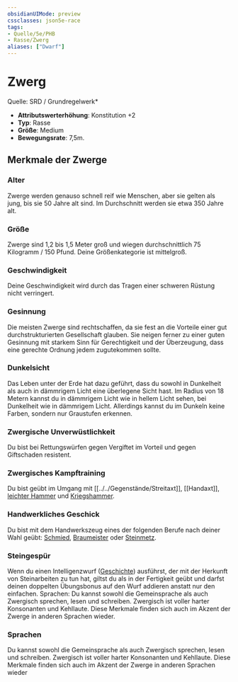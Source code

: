 ```yaml
---
obsidianUIMode: preview
cssclasses: json5e-race
tags:
- Quelle/5e/PHB
- Rasse/Zwerg
aliases: ["Dwarf"]
---
```

# Zwerg
Quelle: SRD / Grundregelwerk*  

- **Attributswerterhöhung**: Konstitution +2
- **Typ**: Rasse
- **Größe**: Medium
- **Bewegungsrate**: 7,5m.

## Merkmale der Zwerge

### Alter

Zwerge werden genauso schnell reif wie Menschen, aber sie gelten als jung, bis sie 50 Jahre alt sind. Im Durchschnitt werden sie etwa 350 Jahre alt.

### Größe

Zwerge sind 1,2 bis 1,5 Meter groß und wiegen durchschnittlich 75 Kilogramm / 150 Pfund. Deine Größenkategorie ist mittelgroß.

### Geschwindigkeit

Deine Geschwindigkeit wird durch das Tragen einer schweren Rüstung nicht verringert.

### Gesinnung

Die meisten Zwerge sind rechtschaffen, da sie fest an die Vorteile einer gut durchstrukturierten Gesellschaft glauben. Sie neigen ferner zu einer guten Gesinnung mit starkem Sinn für Gerechtigkeit und der Überzeugung, dass eine gerechte Ordnung jedem zugutekommen sollte.

### Dunkelsicht

Das Leben unter der Erde hat dazu geführt, dass du sowohl in Dunkelheit als auch in dämmrigem Licht eine überlegene Sicht hast. Im Radius von 18 Metern kannst du in dämmrigem Licht wie in hellem Licht sehen, bei Dunkelheit wie in dämmrigem Licht. Allerdings kannst du im Dunkeln keine Farben, sondern nur Graustufen erkennen.

### Zwergische Unverwüstlichkeit

Du bist bei Rettungswürfen gegen Vergiftet im Vorteil und gegen Giftschaden resistent.

### Zwergisches Kampftraining

Du bist geübt im Umgang mit [[../../Gegenstände/Streitaxt]], [[Handaxt]], [leichter Hammer](../../Gegenstände/Leichter%20Hammer.md) und [Kriegshammer](../../Gegenstände/Kriegshammer.md).

### Handwerkliches Geschick

Du bist mit dem Handwerkszeug eines der folgenden Berufe nach deiner Wahl geübt: [Schmied](../../Gegenstände/Schmiedewerkzeuge.md), [Braumeister](../../Gegenstände/Brauereizubehör.md) oder [Steinmetz](../../Gegenstände/Maurerwerkzeuge.md).

### Steingespür

Wenn du einen Intelligenzwurf ([Geschichte](rules/skills.md#Geschichte))  ausführst, der mit der Herkunft von Steinarbeiten zu tun hat, giltst du als in der Fertigkeit geübt und darfst deinen doppelten Übungsbonus auf den Wurf addieren anstatt nur den einfachen. Sprachen: Du kannst sowohl die Gemeinsprache als auch Zwergisch sprechen, lesen und schreiben. Zwergisch ist voller harter Konsonanten und Kehllaute. Diese Merkmale finden sich auch im Akzent der Zwerge in anderen Sprachen wieder.

### Sprachen

Du kannst sowohl die Gemeinsprache als auch Zwergisch sprechen, lesen und schreiben. Zwergisch ist voller harter Konsonanten und Kehllaute. Diese Merkmale finden sich auch im Akzent der Zwerge in anderen Sprachen wieder
